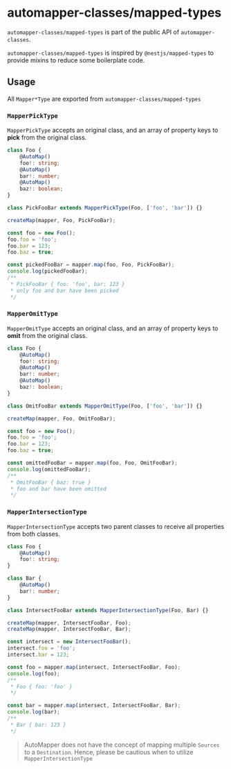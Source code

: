 # automapper-classes/mapped-types

`automapper-classes/mapped-types` is part of the public API of `automapper-classes`.

`automapper-classes/mapped-types` is inspired by `@nestjs/mapped-types` to provide mixins to reduce some boilerplate code.

## Usage

All `Mapper*Type` are exported from `automapper-classes/mapped-types`

### `MapperPickType`

`MapperPickType` accepts an original class, and an array of property keys to **pick** from the original class.

```ts
class Foo {
    @AutoMap()
    foo!: string;
    @AutoMap()
    bar!: number;
    @AutoMap()
    baz!: boolean;
}

class PickFooBar extends MapperPickType(Foo, ['foo', 'bar']) {}

createMap(mapper, Foo, PickFooBar);

const foo = new Foo();
foo.foo = 'foo';
foo.bar = 123;
foo.baz = true;

const pickedFooBar = mapper.map(foo, Foo, PickFooBar);
console.log(pickedFooBar);
/**
 * PickFooBar { foo: 'foo', bar: 123 }
 * only foo and bar have been picked
 */
```

### `MapperOmitType`

`MapperOmitType` accepts an original class, and an array of property keys to **omit** from the original class.

```ts
class Foo {
    @AutoMap()
    foo!: string;
    @AutoMap()
    bar!: number;
    @AutoMap()
    baz!: boolean;
}

class OmitFooBar extends MapperOmitType(Foo, ['foo', 'bar']) {}

createMap(mapper, Foo, OmitFooBar);

const foo = new Foo();
foo.foo = 'foo';
foo.bar = 123;
foo.baz = true;

const omittedFooBar = mapper.map(foo, Foo, OmitFooBar);
console.log(omittedFooBar);
/**
 * OmitFooBar { baz: true }
 * foo and bar have been omitted
 */
```

### `MapperIntersectionType`

`MapperIntersectionType` accepts two parent classes to receive all properties from both classes.

```ts
class Foo {
    @AutoMap()
    foo!: string;
}

class Bar {
    @AutoMap()
    bar!: number;
}

class IntersectFooBar extends MapperIntersectionType(Foo, Bar) {}

createMap(mapper, IntersectFooBar, Foo);
createMap(mapper, IntersectFooBar, Bar);

const intersect = new IntersectFooBar();
intersect.foo = 'foo';
intersect.bar = 123;

const foo = mapper.map(intersect, IntersectFooBar, Foo);
console.log(foo);
/**
 * Foo { foo: 'foo' }
 */

const bar = mapper.map(intersect, IntersectFooBar, Bar);
console.log(bar);
/**
 * Bar { bar: 123 }
 */
```

> AutoMapper does not have the concept of mapping multiple `Sources` to a `Destination`. Hence, please be cautious when to utilize `MapperIntersectionType`

